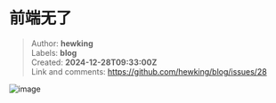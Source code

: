 # 前端无了

> Author: **hewking**  
> Labels: **blog**  
> Created: **2024-12-28T09:33:00Z**  
> Link and comments: <https://github.com/hewking/blog/issues/28>  


![image](https://github.com/user-attachments/assets/d97d073f-b8ec-4a0c-ab47-3774266572ad)